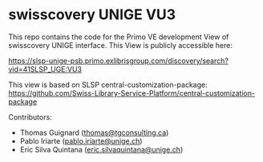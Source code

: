 # swisscovery UNIGE VU3

This repo contains the code for the Primo VE development View of swisscovery UNIGE interface. This View is publicly accessible here:

https://slsp-unige-psb.primo.exlibrisgroup.com/discovery/search?vid=41SLSP_UGE:VU3

This view is based on SLSP central-customization-package: https://github.com/Swiss-Library-Service-Platform/central-customization-package

Contributors:
 * Thomas Guignard (thomas@tgconsulting.ca)
 * Pablo Iriarte (pablo.iriarte@unige.ch)
 * Eric Silva Quintana (eric.silvaquintana@unige.ch)
